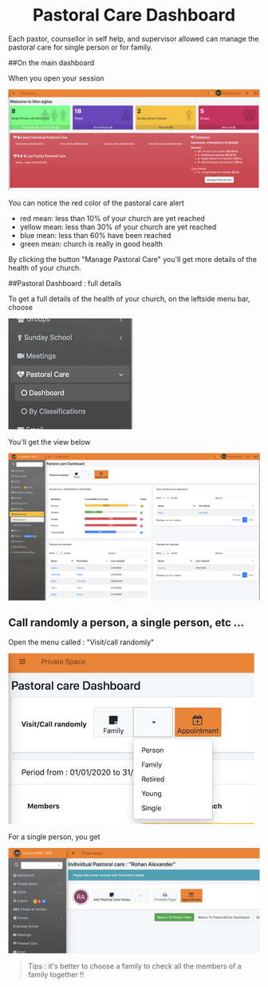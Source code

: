 # <center><big>Pastoral Care Dashboard</big></center>

Each pastor, counsellor in self help, and supervisor allowed can manage the pastoral care for single person or for family.

##On the main dashboard

When you open your session

![Screenshot](../../img/pastoralcare/pastoral_care_maindashboard.png)

You can notice the red color of the pastoral care alert

- red    mean: less than 10% of your church are yet reached
- yellow mean: less than 30% of your church are yet reached
- blue   mean: less than 60% have been reached
- green  mean: church is really in good health

By clicking the button "Manage Pastoral Care" you'll get more details of the health of your church.

##Pastoral Dashboard : full details

To get a full details of the health of your church, on the leftside menu bar, choose

![Screenshot](../../img/pastoralcare/pastoral_care_dashboard_full_menu.png)

You'll get the view below

![Screenshot](../../img/pastoralcare/pastoral_care_dashboard_full.png)

## Call randomly a person, a single person, etc ...

Open the menu called : "Visit/call randomly"

![Screenshot](../../img/pastoralcare/pastoral_care_add_randomly.png)

For a single person, you get

![Screenshot](../../img/pastoralcare/pastoral_care_add_randomly1.png)

>Tips : it's better to choose a family to check all the members of a family together !!



